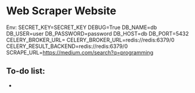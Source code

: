 # Web Scraper Website

Env:
SECRET_KEY=SECRET_KEY
DEBUG=True
DB_NAME=db
DB_USER=user
DB_PASSWORD=password
DB_HOST=db
DB_PORT=5432
CELERY_BROKER_URL=
CELERY_BROKER_URL=redis://redis:6379/0
CELERY_RESULT_BACKEND=redis://redis:6379/0
SCRAPE_URL=https://medium.com/search?q=programming

## To-do list:

-
